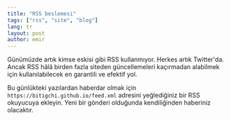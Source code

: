 ```yaml
---
title: "RSS beslemesi"
tags: ["rss", "site", "blog"]
lang: tr
layout: post
author: emir
---
```

Günümüzde artık kimse eskisi gibi RSS kullanmıyor. Herkes artık Twitter'da. Ancak RSS hâlâ birden fazla siteden güncellemeleri kaçırmadan alabilmek için kullanılabilecek en garantili ve efektif yol.

Bu günlükteki yazılardan haberdar olmak için `https://bitigchi.github.io/feed.xml` adresini yeğlediğiniz bir RSS okuyucuya ekleyin. Yeni bir gönderi olduğunda kendiliğinden haberiniz olacaktır.
